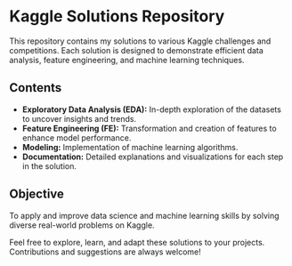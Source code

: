 # Kaggle Solutions Repository

This repository contains my solutions to various Kaggle challenges and competitions. Each solution is designed to demonstrate efficient data analysis, feature engineering, and machine learning techniques. 

## Contents

- **Exploratory Data Analysis (EDA):** In-depth exploration of the datasets to uncover insights and trends.  
- **Feature Engineering (FE):** Transformation and creation of features to enhance model performance.  
- **Modeling:** Implementation of machine learning algorithms. 
- **Documentation:** Detailed explanations and visualizations for each step in the solution.  

## Objective

To apply and improve data science and machine learning skills by solving diverse real-world problems on Kaggle.

Feel free to explore, learn, and adapt these solutions to your projects. Contributions and suggestions are always welcome!
